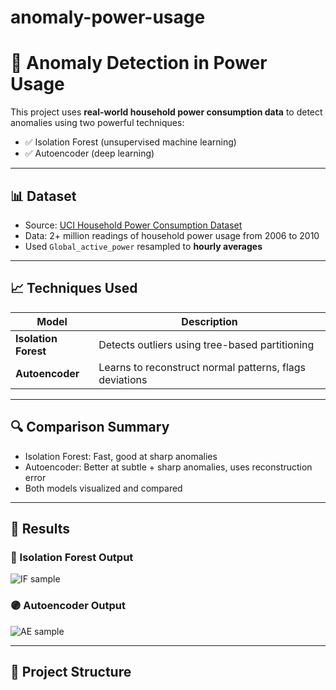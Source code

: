 # anomaly-power-usage
# 🔌 Anomaly Detection in Power Usage

This project uses **real-world household power consumption data** to detect anomalies using two powerful techniques:

- ✅ Isolation Forest (unsupervised machine learning)
- ✅ Autoencoder (deep learning)

---

## 📊 Dataset

- Source: [UCI Household Power Consumption Dataset](https://archive.ics.uci.edu/ml/datasets/individual+household+electric+power+consumption)
- Data: 2+ million readings of household power usage from 2006 to 2010
- Used `Global_active_power` resampled to **hourly averages**

---

## 📈 Techniques Used

| Model             | Description                                 |
|------------------|---------------------------------------------|
| **Isolation Forest** | Detects outliers using tree-based partitioning |
| **Autoencoder**       | Learns to reconstruct normal patterns, flags deviations |

---

## 🔍 Comparison Summary

- Isolation Forest: Fast, good at sharp anomalies
- Autoencoder: Better at subtle + sharp anomalies, uses reconstruction error
- Both models visualized and compared

---

## 🧪 Results

### 🔴 Isolation Forest Output
![IF sample](docs/if_plot.png)

### 🟣 Autoencoder Output
![AE sample](docs/ae_plot.png)

---

## 📁 Project Structure

